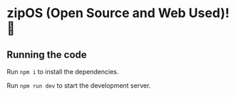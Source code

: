 # zipOS (Open Source and Web Used)!💾

  ## Running the code

  Run `npm i` to install the dependencies.

  Run `npm run dev` to start the development server.
  